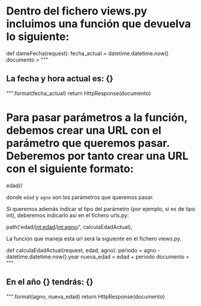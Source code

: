 # Dentro del fichero views.py incluimos una función que devuelva lo siguiente:
def dameFecha(request):
  fecha_actual = datetime.datetime.now()
  documento = """
    <html>
      <body>
      <h2>
      La fecha y hora actual es: {}
      </h2>
      </body>
    </html>
  """.format(fecha_actual)
  return HttpResponse(documento)


# Para pasar parámetros a la función, debemos crear una URL con el parámetro que queremos pasar. Deberemos por tanto crear una URL con el siguiente formato:

  edad/<edad>/<agno>

donde `edad` y `agno` son los parámetros que queremos pasar.

Si queremos además indicar el tipo del parámetro (por ejemplo, si es de tipo int), deberemos indicarlo así en el fichero urls.py:

  path('edad/<int:edad>/<int:agno>/', calculaEdadActual),

La función que maneja esta url será la siguiente en el fichero views.py.

def calculaEdadActual(request, edad, agno):
    periodo = agno - datetime.datetime.now().year 
    nueva_edad = edad + periodo
    documento = """
    <html>
     <body>
      <h2>
      En el año {} tendrás: {}
      </h2>
     </body>
    </html>
    """.format(agno, nueva_edad)
    return HttpResponse(documento)